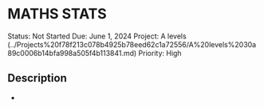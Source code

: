 # MATHS STATS

Status: Not Started
Due: June 1, 2024
Project: A levels (../Projects%20f78f213c078b4925b78eed62c1a72556/A%20levels%2030a89c0006b14bfa998a505f4b113841.md)
Priority: High

## Description

-